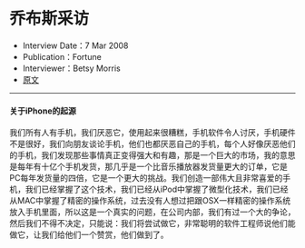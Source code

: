 # 乔布斯采访
- Interview Date：7 Mar 2008
- Publication：Fortune
- Interviewer：Betsy Morris
- [原文](https://allaboutstevejobs.com/verbatim/interviews/fortune_2008)
---

#### 关于iPhone的起源
我们所有人有手机，我们厌恶它，使用起来很糟糕，手机软件令人讨厌，手机硬件不是很好，我们向朋友谈论手机，他们也都厌恶自己的手机，每个人好像厌恶他们的手机，我们发现那些事情真正变得强大和有趣，那是一个巨大的市场，我的意思是每年有十亿个手机发货，那几乎是一个比音乐播放器发货量更大的订单，它是PC每年发货量的四倍，它是一个更大的挑战。我们创造一部伟大且非常喜爱的手机，我们已经掌握了这个技术，我们已经从iPod中掌握了微型化技术，我们已经从MAC中掌握了精密的操作系统，过去没有人想过把跟OSX一样精密的操作系统放入手机里面，所以这是一个真实的问题，在公司内部，我们有过一个大的争论，然后我们不得不决定，只能说：我们将尝试做它，非常聪明的软件工程师说他们能做它，让我们给他们一个赞赏，他们做到了。
